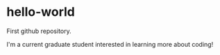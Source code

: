 # hello-world
First github repository. 

I'm a current graduate student interested in learning more about coding! 
